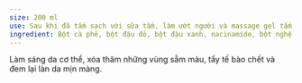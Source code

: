 ```yaml
---
size: 200 ml
use: Sau khi đã tắm sạch với sữa tắm, làm ướt người và massage gel tắm trắng lên, đợi trong khoảng 5-10 phút rồi rửa sạch với nước, không cần tắm lại với xà phòng.
ingredient: Bột cà phê, bột đậu đỏ, bột đậu xanh, nacinamide, bột nghệ, tinh khoai tây, phục linh, cam thảo, bạch chỉ, rễ dâu tằm, bột vỏ cam, bột chanh.
---
```

Làm sáng da cơ thể, xóa thâm những vùng sẫm màu, tẩy tế bào chết và đem lại làn da mịn màng.

